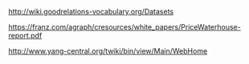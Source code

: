 http://wiki.goodrelations-vocabulary.org/Datasets

https://franz.com/agraph/cresources/white_papers/PriceWaterhouse-report.pdf

http://www.yang-central.org/twiki/bin/view/Main/WebHome